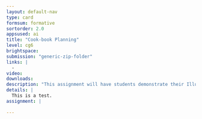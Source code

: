 ```yaml
---
layout: default-nav
type: card
formsum: formative
sortorder: 2.0
appsused: ai
title: "Cook-book Planning"
level: cg6
brightspace: 
submission: "generic-zip-folder"
links: |
  - 
video: 
downloads: 
description: "This assignment will have students demonstrate their Illustrator skills to create illustrations for their cook-book."
details: |
  This is a test.
assignment: |
  
---
```

